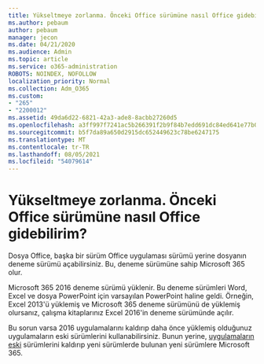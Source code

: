 ```yaml
---
title: Yükseltmeye zorlanma. Önceki Office sürümüne nasıl Office gidebilirim?
ms.author: pebaum
author: pebaum
manager: jecon
ms.date: 04/21/2020
ms.audience: Admin
ms.topic: article
ms.service: o365-administration
ROBOTS: NOINDEX, NOFOLLOW
localization_priority: Normal
ms.collection: Adm_O365
ms.custom:
- "265"
- "2200012"
ms.assetid: 49da6d22-6821-42a3-ade8-8acbb27260d5
ms.openlocfilehash: a3ff997f7241ac5b266391f2b9f84b7edd691dc84ed641e77b091d33c5a3dbf5
ms.sourcegitcommit: b5f7da89a650d2915dc652449623c78be6247175
ms.translationtype: MT
ms.contentlocale: tr-TR
ms.lasthandoff: 08/05/2021
ms.locfileid: "54079614"
---
```

# <a name="dont-force-me-to-upgrade-how-do-i-go-back-to-the-previous-office-version"></a>Yükseltmeye zorlanma. Önceki Office sürümüne nasıl Office gidebilirim?

Dosya Office, başka bir sürüm Office uygulaması sürümü yerine dosyanın deneme sürümü açabilirsiniz. Bu, deneme sürümüne sahip Microsoft 365 olur.
  
Microsoft 365 2016 deneme sürümü yüklenir. Bu deneme sürümleri Word, Excel ve dosya PowerPoint için varsayılan PowerPoint haline geldi. Örneğin, Excel 2013'ü yüklemiş ve Microsoft 365 deneme sürümünü de yüklemiş olursanız, çalışma kitaplarınız Excel 2016'in deneme sürümünde açılır.
  
Bu sorun varsa 2016 uygulamalarını kaldırıp daha önce yüklemiş olduğunuz uygulamaların eski sürümlerini kullanabilirsiniz. [](https://support.office.com/article/9dd49b83-264a-477a-8fcc-2fdf5dbf61d8.aspx) Bunun yerine, [uygulamaların eski](https://support.office.com/article/9dd49b83-264a-477a-8fcc-2fdf5dbf61d8.aspx) sürümlerini kaldırıp yeni sürümlerde bulunan yeni sürümlere Microsoft 365.

